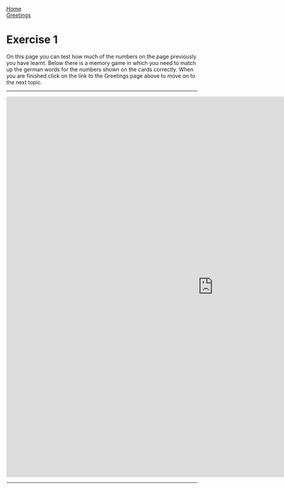 
<a href="index.html">Home</a>  
<a href="GreetingsandGoodbyes.html">Greetings</a>  

<body>
<h1> Exercise 1 </h1>

<p> On this page you can test how much of the numbers on the page previously you have learnt. Below there is a memory game in which you need to match up the german words for the numbers shown on the cards correctly. When you are finished click on the link to the Greetings page above to move on to the next topic.  </p>
  
  
  <hr>
  
  <iframe src="https://h5p.org/h5p/embed/168600" width="1090" height="1004" frameborder="0" allowfullscreen="allowfullscreen"></iframe><script src="https://h5p.org/sites/all/modules/h5p/library/js/h5p-resizer.js" charset="UTF-8"></script>
  
  
  
  <hr>
  
  


